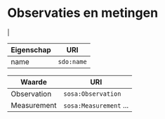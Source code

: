# Observaties en metingen

|

| Eigenschap | URI        |
| ---------- | ---------- |
| name       | `sdo:name` |

| Waarde      | URI                    |
| ----------- | ---------------------- |
| Observation | `sosa:Observation`     |
| Measurement | `sosa:Measurement` ... |
